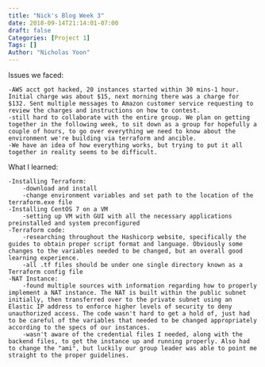 ```yaml
---
title: "Nick's Blog Week 3"
date: 2018-09-14T21:14:01-07:00
draft: false
Categories: [Project 1]
Tags: []
Author: "Nicholas Yoon"
---
```

Issues we faced:

	-AWS acct got hacked, 20 instances started within 30 mins-1 hour. Initial charge was about $15, next morning there was a charge for $132. Sent multiple messages to Amazon customer service requesting to review the charges and instructions on how to contest. 
	-still hard to collaborate with the entire group. We plan on getting together in the following week, to sit down as a group for hopefully a couple of hours, to go over everything we need to know about the environment we're building via terraform and ancible. 
	-We have an idea of how everything works, but trying to put it all together in reality seems to be difficult.

What I learned:
	
	-Installing Terraform:
		-download and install
		-change environment variables and set path to the location of the terraform.exe file
	-Installing CentOS 7 on a VM 
		-setting up VM with GUI with all the necessary applications preinstalled and system preconfigured
	-Terraform code:
		-researching throughout the Hashicorp website, specifically the guides to obtain proper script format and language. Obviously some changes to the variables needed to be changed, but an overall good learning experience. 
		-all .tf files should be under one single directory known as a Terraform config file
	-NAT Instance:
		-found multiple sources with information regarding how to properly implement a NAT instance. The NAT is built within the public subnet initially, then transferred over to the private subnet using an Elastic IP address to enforce higher levels of security to deny unauthorized access. The code wasn't hard to get a hold of, just had to be careful of the variables that needed to be changed appropriately according to the specs of our instances.
		-wasn't aware of the credential files I needed, along with the backend files, to get the instance up and running properly. Also had to change the "ami", but luckily our group leader was able to point me straight to the proper guidelines.

